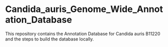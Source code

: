# Candida_auris_Genome_Wide_Annotation_Database
This repository contains the Annotation Database for Candida auris B11220 and the steps to build the database locally.
